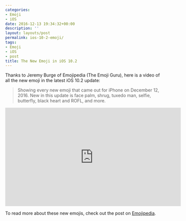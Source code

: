 ```yaml
---
categories:
- Emoji
- iOS
date: 2016-12-13 19:34:32+00:00
description: ''
layout: layouts/post
permalink: ios-10-2-emoji/
tags:
- Emoji
- iOS
- post
title: The New Emoji in iOS 10.2
---
```


<div class="kg-card-markdown">
<p>Thanks to Jeremy Burge of Emojipedia (The Emoji Guru), here is a video of all the new emoji in the latest iOS 10.2 update:</p>
<blockquote>
<p>Showing every new emoji that came out for iPhone on December 12, 2016. New in this update is face palm, shrug, tuxedo man, selfie, butterfly, black heart and ROFL, and more.</p>
</blockquote>
<div class="video-container">
<iframe width="560" height="315" src="https://www.youtube.com/embed/mD_wxnohKtk" frameborder="0" allowfullscreen></iframe>
</div>
<p>To read more about these new emojis, check out the post on <a href="http://emojipedia.org/apple/ios-10.2/new/">Emojipedia</a>.</p>
</div>